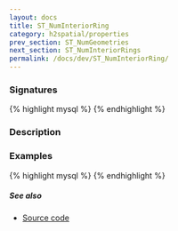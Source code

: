 ```yaml
---
layout: docs
title: ST_NumInteriorRing
category: h2spatial/properties
prev_section: ST_NumGeometries
next_section: ST_NumInteriorRings
permalink: /docs/dev/ST_NumInteriorRing/
---
```


### Signatures

{% highlight mysql %}
{% endhighlight %}

### Description



### Examples

{% highlight mysql %}
{% endhighlight %}

##### See also

* <a href="https://github.com/irstv/H2GIS/blob/master/h2spatial/src/main/java/org/h2gis/h2spatial/internal/function/spatial/properties/ST_NumInteriorRing.java" target="_blank">Source code</a>
